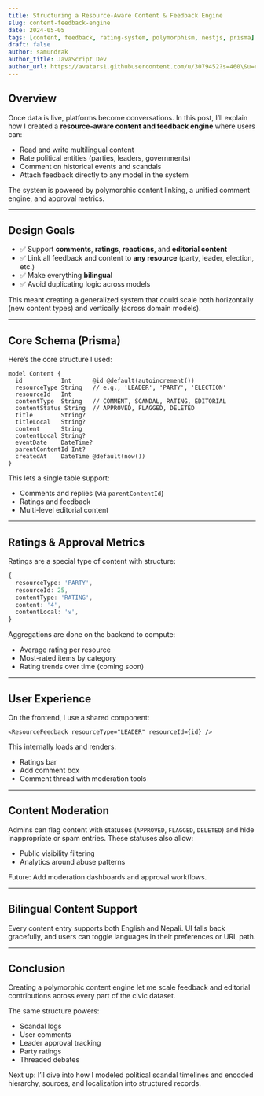 ```yaml
---
title: Structuring a Resource-Aware Content & Feedback Engine
slug: content-feedback-engine
date: 2024-05-05
tags: [content, feedback, rating-system, polymorphism, nestjs, prisma]
draft: false
author: samundrak
author_title: JavaScript Dev
author_url: https://avatars1.githubusercontent.com/u/3079452?s=460\&u=e5bd48488cb71b665ea5403192c6b8a963644a08\&v=4
---
```


## Overview

Once data is live, platforms become conversations. In this post, I’ll explain how I created a **resource-aware content and feedback engine** where users can:

* Read and write multilingual content
* Rate political entities (parties, leaders, governments)
* Comment on historical events and scandals
* Attach feedback directly to any model in the system

The system is powered by polymorphic content linking, a unified comment engine, and approval metrics.

---

## Design Goals
<!-- truncate    -->
* ✅ Support **comments**, **ratings**, **reactions**, and **editorial content**
* ✅ Link all feedback and content to **any resource** (party, leader, election, etc.)
* ✅ Make everything **bilingual**
* ✅ Avoid duplicating logic across models

This meant creating a generalized system that could scale both horizontally (new content types) and vertically (across domain models).

---

## Core Schema (Prisma)

Here’s the core structure I used:

```prisma
model Content {
  id           Int      @id @default(autoincrement())
  resourceType String   // e.g., 'LEADER', 'PARTY', 'ELECTION'
  resourceId   Int
  contentType  String   // COMMENT, SCANDAL, RATING, EDITORIAL
  contentStatus String  // APPROVED, FLAGGED, DELETED
  title        String?
  titleLocal   String?
  content      String
  contentLocal String?
  eventDate    DateTime?
  parentContentId Int?
  createdAt    DateTime @default(now())
}
```

This lets a single table support:

* Comments and replies (via `parentContentId`)
* Ratings and feedback
* Multi-level editorial content

---

## Ratings & Approval Metrics

Ratings are a special type of content with structure:

```ts
{
  resourceType: 'PARTY',
  resourceId: 25,
  contentType: 'RATING',
  content: '4',
  contentLocal: '४',
}
```

Aggregations are done on the backend to compute:

* Average rating per resource
* Most-rated items by category
* Rating trends over time (coming soon)

---

## User Experience

On the frontend, I use a shared component:

```tsx
<ResourceFeedback resourceType="LEADER" resourceId={id} />
```

This internally loads and renders:

* Ratings bar
* Add comment box
* Comment thread with moderation tools

---

## Content Moderation

Admins can flag content with statuses (`APPROVED`, `FLAGGED`, `DELETED`) and hide inappropriate or spam entries. These statuses also allow:

* Public visibility filtering
* Analytics around abuse patterns

Future: Add moderation dashboards and approval workflows.

---

## Bilingual Content Support

Every content entry supports both English and Nepali. UI falls back gracefully, and users can toggle languages in their preferences or URL path.

---

## Conclusion

Creating a polymorphic content engine let me scale feedback and editorial contributions across every part of the civic dataset.

The same structure powers:

* Scandal logs
* User comments
* Leader approval tracking
* Party ratings
* Threaded debates

Next up: I’ll dive into how I modeled political scandal timelines and encoded hierarchy, sources, and localization into structured records.
